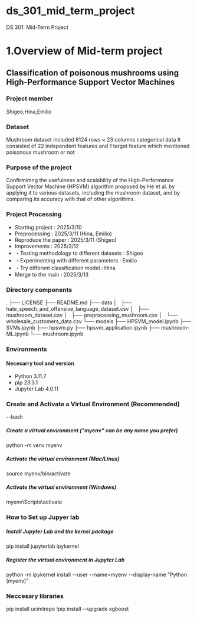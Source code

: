 # ds_301_mid_term_project
DS 301: Mid-Term Project

# 1.Overview of Mid-term project 

## Classification of poisonous mushrooms using High-Performance Support Vector Machines

### Project member

Shigeo,Hina,Emilio

### Dataset
Mushroom dataset included 8124 rows × 23 columns categorical data
It consisted of 22 independent features and 1 target feature which mentioned poisonous mushroom or not

### Purpose of the project

Confirmimng the usefulness and scalability of the High-Performance Support Vector Machine (HPSVM) algorithm proposed by He et al. by applying it to various datasets, including the mushroom dataset, and by comparing its accuracy with that of other algorithms.

### Project Processing 

- Starting project : 2025/3/10
- Preprocessing : 2025/3/11 (Hina, Emilio)
- Reproduce the paper : 2025/3/11 (Shigeo)
- Improvements : 2025/3/12
- ・Testing methodology to different datasets : Shigeo
- ・Experimenting with different parameters : Emilio
- ・Try different classification model : Hina
- Merge to the main : 2025/3/13

### Directory components


.
├── LICENSE
├── README.md
├── data
│   ├── hate_speech_and_offensive_language_dataset.csv
│   ├── mushroom_dataset.csv
│   ├── preprocessing_mushroom.csv
│   └── wholesale_customers_data.csv
└── models
    ├── HPSVM_model.ipynb
    ├── SVMs.ipynb
    ├── hpsvm.py
    ├── hpsvm_application.ipynb
    ├── mushroom-ML.ipynb
    └── mushroom.ipynb


### Environments

#### Necesarry tool and version
- Python 3.11.7
- pip 23.3.1
- Jupyter Lab 4.0.11

### Create and Activate a Virtual Environment (Recommended)

--bash
##### Create a virtual environment ("myenv" can be any name you prefer)
python -m venv myenv

##### Activate the virtual environment (Mac/Linux)
source myenv/bin/activate

##### Activate the virtual environment (Windows)
myenv\Scripts\activate

### How to Set up Jupyer lab
##### Install Jupyter Lab and the kernel package
pip install jupyterlab ipykernel

##### Register the virtual environment in Jupyter Lab
python -m ipykernel install --user --name=myenv --display-name "Python (myenv)"

### Neccesary libraries
pip install ucimlrepo
!pip install --upgrade xgboost



